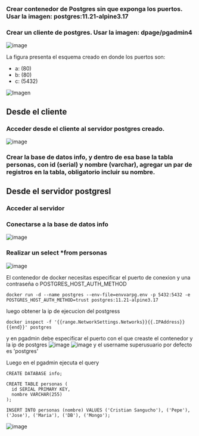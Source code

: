 ### Crear contenedor de Postgres sin que exponga los puertos. Usar la imagen: postgres:11.21-alpine3.17

### Crear un cliente de postgres. Usar la imagen: dpage/pgadmin4
![image](https://github.com/cristian-sangucho-a/2024A-ISWD633-Practica2/assets/93937686/3685cc7f-4774-4050-b84f-85cc472d8663)


La figura presenta el esquema creado en donde los puertos son:
- a: (80)
- b: (80)
- c: (5432)

![Imagen](imagenes/esquema-ejercicio3.PNG)

## Desde el cliente
### Acceder desde el cliente al servidor postgres creado.
![image](https://github.com/cristian-sangucho-a/2024A-ISWD633-Practica2/assets/93937686/d0747d2f-aec5-47ef-b7d3-e8bb8811a109)

### Crear la base de datos info, y dentro de esa base la tabla personas, con id (serial) y nombre (varchar), agregar un par de registros en la tabla, obligatorio incluir su nombre.

## Desde el servidor postgresl
### Acceder al servidor
### Conectarse a la base de datos info
![image](https://github.com/cristian-sangucho-a/2024A-ISWD633-Practica2/assets/93937686/753110dd-9472-4256-9565-0ca83fffb3fd)

### Realizar un select *from personas
![image](https://github.com/cristian-sangucho-a/2024A-ISWD633-Practica2/assets/93937686/f1a66dca-7c3d-4252-812a-5dc145c725f1)



El contenedor de docker necesitas especificar el puerto de conexion y una contraseña o POSTGRES_HOST_AUTH_METHOD
```
docker run -d --name postgres --env-file=envvarpg.env -p 5432:5432 -e POSTGRES_HOST_AUTH_METHOD=trust postgres:11.21-alpine3.17
```

luego obtener la ip de ejecucion del postgress
```
docker inspect -f '{{range.NetworkSettings.Networks}}{{.IPAddress}}{{end}}' postgres
```
y en pgadmin debe especificar el puerto con el que creaste el contenedor y la ip de postgres
![image](https://github.com/cristian-sangucho-a/2024A-ISWD633-Practica2/assets/93937686/7795517c-9cd7-4cd6-beb4-fc2110790892)
![image](https://github.com/cristian-sangucho-a/2024A-ISWD633-Practica2/assets/93937686/9789a29d-2f50-40e7-a0aa-263c5e629cee)
y el username superusuario por defecto es 'postgres'

Luego en el pgadmin ejecuta el query
````
CREATE DATABASE info;

CREATE TABLE personas (
  id SERIAL PRIMARY KEY,
  nombre VARCHAR(255)
);

INSERT INTO personas (nombre) VALUES ('Cristian Sangucho'), ('Pepe'), ('Jose'), ('Maria'), ('DB'), ('Mongo');
````
 ![image](https://github.com/cristian-sangucho-a/2024A-ISWD633-Practica2/assets/93937686/8abdb41c-7137-4a63-8c23-6e008e7e121a)


